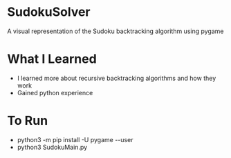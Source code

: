 # SudokuSolver
A visual representation of the Sudoku backtracking algorithm using pygame

# What I Learned
* I learned more about recursive backtracking algorithms and how they work
* Gained python experience

# To Run
* python3 -m pip install -U pygame --user
* python3 SudokuMain.py
